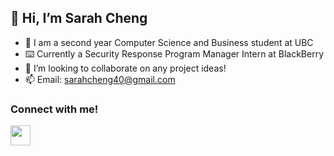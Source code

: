 <h2> 👋 Hi, I’m Sarah Cheng </h2>

- 👀 I am a second year Computer Science and Business student at UBC
- ⌨️ Currently a Security Response Program Manager Intern at BlackBerry
- 💞️ I’m looking to collaborate on any project ideas! 
- 📫 Email: sarahcheng40@gmail.com        

<h3>Connect with me! </h3>
<a href="https://www.linkedin.com/in/sarah-cheng-/" ><img src="https://currentebikes.com/wp-content/uploads/linkedin-logo-3.png" width=32></a>

<!---
sarahhcheng/sarahhcheng is a ✨ special ✨ repository because its `README.md` (this file) appears on your GitHub profile.
You can click the Preview link to take a look at your changes.
--->
